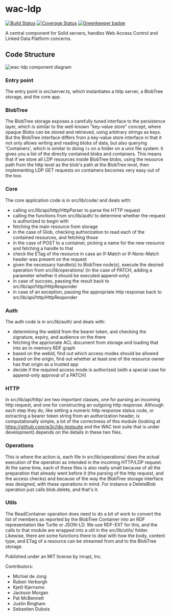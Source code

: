 # wac-ldp

[![Build Status](https://travis-ci.org/inrupt/wac-ldp.svg?branch=master)](https://travis-ci.org/inrupt/wac-ldp) [![Coverage Status](https://coveralls.io/repos/github/inrupt/wac-ldp/badge.svg?branch=master)](https://coveralls.io/github/inrupt/wac-ldp?branch=master) [![Greenkeeper badge](https://badges.greenkeeper.io/inrupt/wac-ldp.svg)](https://greenkeeper.io/)

A central component for Solid servers, handles Web Access Control and Linked Data Platform concerns.

## Code Structure

![wac-ldp component diagram](https://user-images.githubusercontent.com/408412/56473675-b8231d80-646e-11e9-978e-e952bcd09e69.png)

### Entry point
The entry point is src/server.ts, which instantiates a http server, a BlobTree storage, and the core app.

### BlobTree
The BlobTree storage exposes a carefully tuned interface to the persistence layer, which is similar to the well-known "key-value store" concept, where opaque Blobs can be stored and retrieved, using arbitrary strings as keys. But the BlobTree interface differs from a key-value store interface in that it not only allows writing and reading blobs of data, but also querying 'Containers', which is similar to doing `ls` on a folder on a unix file system: it gives you a list of the directly contained blobs and containers.
This means that if we store all LDP resources inside BlobTree blobs, using the resource path from the http level as the blob's path at the BlobTree level, then implementing LDP GET requests on containers becomes very easy out of the box.

### Core
The core application code is in src/lib/code/ and deals with:
* calling src/lib/api/http/HttpParser to parse the HTTP request
* calling the functions from src/lib/auth/ to determine whether the request is authorized to begin with
* fetching the main resource from storage
* in the case of Glob, checking authorization to read each of the contained resources, and fetching those
* in the case of POST to a container, picking a name for the new resource and fetching a handle to that
* check the ETag of the resource in case an If-Match or If-None-Match header was present on the request
* given the necessary handle(s) to BlobTree node(s), execute the desired operation from src/lib/operations/ (in the case of PATCH, adding a parameter whether it should be executed append-only)
* in case of succses, passing the result back to src/lib/api/http/HttpResponder
* in case of an exception, passing the appropriate http response back to src/lib/api/http/HttpResponder

### Auth
The auth code is in src/lib/auth/ and deals with:
* determining the webId from the bearer token, and checking the signature, expiry, and audience on the there
* fetching the apprioriate ACL document from storage and loading that into an in-memory RDF graph
* based on the webId, find out which access modes should be allowed
* based on the origin, find out whether at least one of the resource owner has that origin as a trusted app
* decide if the required access mode is authorized (with a special case for append-only approval of a PATCH)

### HTTP
In src/lib/api/http/ are two important classes, one for parsing an incoming http request, and one for constructing an outgoing http response. Although each step they do, like setting a numeric http response status code, or extracting a bearer token string from an authorization header, is computationally simple, a lot of the correctness of this module (looking at https://github.com/w3c/ldp-testsuite and the WAC test suite that is under development) depends on the details in these two files.

### Operations
This is where the action is, each file in src/lib/operations/ does the actual execution of the operation as intended in the incoming HTTP/LDP request. At the same time, each of these files is also really small because of all the preparation that already went before it (the parsing of the http request, and the access checks) and because of the way the BlobTree storage interface was designed, with these operations in mind. For instance a DeleteBlob operation just calls blob.delete, and that's it.

### Utils
The ReadContainer operation does need to do a bit of work to convert the list of members as reported by the BlobTree Container into an RDF representation like Turtle or JSON-LD. We use RDF-EXT for this, and the calls to that module are wrapped into a util in the src/lib/utils/ folder. Likewise, there are some functions there to deal with how the body, content type, and ETag of a resource can be streamed from and to the BlobTree storage.

Published under an MIT license by inrupt, Inc.

Contributors:
* Michiel de Jong
* Ruben Verborgh
* Kjetil Kjernsmo
* Jackson Morgan
* Pat McBennett
* Justin Bingham
* Sebastien Dubois
